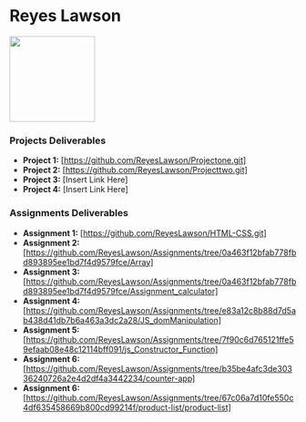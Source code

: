 # Reyes Lawson
<img src="./assets/reyesprofile.jpg" style="width:150px;"/>

### Projects Deliverables
- **Project 1:** [https://github.com/ReyesLawson/Projectone.git]
- **Project 2:** [https://github.com/ReyesLawson/Projecttwo.git]
- **Project 3:** [Insert Link Here]
- **Project 4:** [Insert Link Here]

### Assignments Deliverables
- **Assignment 1:** [https://github.com/ReyesLawson/HTML-CSS.git]
- **Assignment 2:** [https://github.com/ReyesLawson/Assignments/tree/0a463f12bfab778fbd893895ee1bd7f4d9579fce/Array]
- **Assignment 3:** [https://github.com/ReyesLawson/Assignments/tree/0a463f12bfab778fbd893895ee1bd7f4d9579fce/Assignment_calculator]
- **Assignment 4:** [https://github.com/ReyesLawson/Assignments/tree/e83a12c8b88d7d5ab438d41db7b6a463a3dc2a28/JS_domManipulation]
- **Assignment 5:** [https://github.com/ReyesLawson/Assignments/tree/7f90c6d765121ffe59efaab08e48c12114bff091/js_Constructor_Function]
- **Assignment 6:** [https://github.com/ReyesLawson/Assignments/tree/b35be4afc3de30336240726a2e4d2df4a3442234/counter-app]
- **Assignment 6:** [https://github.com/ReyesLawson/Assignments/tree/67c06a7d10fe550c4df635458669b800cd99214f/product-list/product-list]



